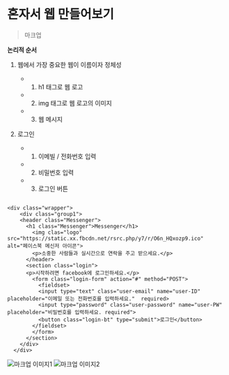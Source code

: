 # 혼자서 웹 만들어보기

> 마크업  

**논리적 순서**

 1. 웹에서 가장 중요한 웹이 이름이자 정체성
    - 1. h1 태그로 웹 로고
    - 2. img 태그로 웹 로고의 이미지
    - 3. 웹 메시지

 2. 로그인
    - 1. 이메빌 / 전화번호 입력
    - 2. 비밀번호 입력
    - 3. 로그인 버튼
<pre><code>
&ltdiv class="wrapper"&gt
    &ltdiv class="group1"&gt
    &ltheader class="Messenger"&gt
      &lth1 class="Messenger">Messenger&lt/h1&gt
        &ltimg clas="logo" src="https://static.xx.fbcdn.net/rsrc.php/y7/r/O6n_HQxozp9.ico" alt="페이스북 메신저 아이콘">
        &ltp>소중한 사람들과 실시간으로 연락을 주고 받으세요.&lt/p&gt
      &lt/header>
      &ltsection class="login">
      &ltp>시작하려면 facebook에 로그인하세요.&lt/p&gt
        &ltform class="login-form" action="#" method="POST"&gt
          &ltfieldset>
          &ltinput type="text" class="user-email" name="user-ID" placeholder="이메일 또는 전화번호를 입력하세요."  required&gt
          &ltinput type="password" class="user-password" name="user-PW" placeholder="비밀번호를 입력하세요. required"&gt
          &ltbutton class="login-bt" type="submit">로그인&lt/button&gt
        &lt/fieldset&gt
        &lt/form&gt
      &lt/section&gt
    &lt/div&gt
  &lt/div&gt
</code></pre>

![마크업 이미지1](/images.facebook-markup.jpg)
![마크업 이미지2](/images.facebook-markup2.jpg)